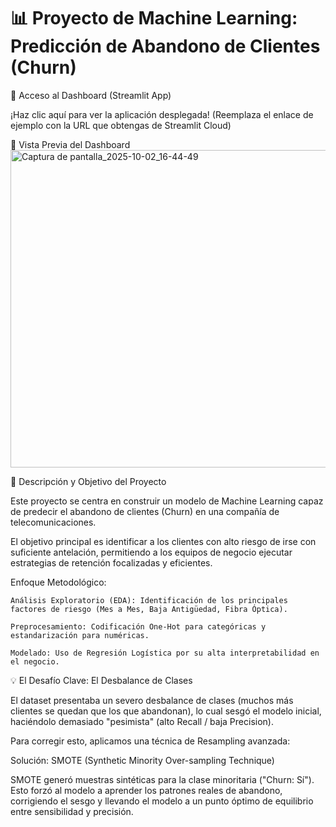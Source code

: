 # 📊 Proyecto de Machine Learning: Predicción de Abandono de Clientes (Churn)

🔗 Acceso al Dashboard (Streamlit App)

¡Haz clic aquí para ver la aplicación desplegada!
(Reemplaza el enlace de ejemplo con la URL que obtengas de Streamlit Cloud)

📸 Vista Previa del Dashboard
<img width="1142" height="508" alt="Captura de pantalla_2025-10-02_16-44-49" src="https://github.com/user-attachments/assets/92bab0de-6aa8-410f-b766-45aae69dbec6" />


🎯 Descripción y Objetivo del Proyecto

Este proyecto se centra en construir un modelo de Machine Learning capaz de predecir el abandono de clientes (Churn) en una compañía de telecomunicaciones.

El objetivo principal es identificar a los clientes con alto riesgo de irse con suficiente antelación, permitiendo a los equipos de negocio ejecutar estrategias de retención focalizadas y eficientes.

Enfoque Metodológico:

    Análisis Exploratorio (EDA): Identificación de los principales factores de riesgo (Mes a Mes, Baja Antigüedad, Fibra Óptica).

    Preprocesamiento: Codificación One-Hot para categóricas y estandarización para numéricas.

    Modelado: Uso de Regresión Logística por su alta interpretabilidad en el negocio.

💡 El Desafío Clave: El Desbalance de Clases

El dataset presentaba un severo desbalance de clases (muchos más clientes se quedan que los que abandonan), lo cual sesgó el modelo inicial, haciéndolo demasiado "pesimista" (alto Recall / baja Precision).

Para corregir esto, aplicamos una técnica de Resampling avanzada:

Solución: SMOTE (Synthetic Minority Over-sampling Technique)

SMOTE generó muestras sintéticas para la clase minoritaria ("Churn: Sí"). Esto forzó al modelo a aprender los patrones reales de abandono, corrigiendo el sesgo y llevando el modelo a un punto óptimo de equilibrio entre sensibilidad y precisión.
